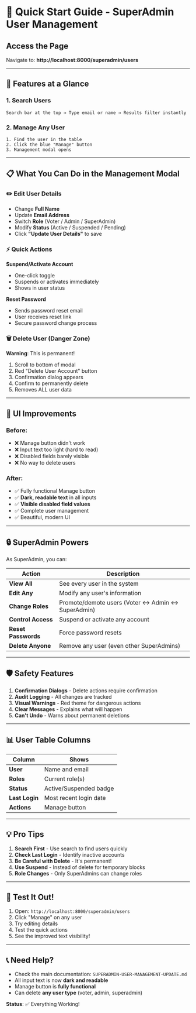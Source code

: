 # 🚀 Quick Start Guide - SuperAdmin User Management

## Access the Page
Navigate to: **http://localhost:8000/superadmin/users**

---

## 🎯 Features at a Glance

### 1. **Search Users**
```
Search bar at the top → Type email or name → Results filter instantly
```

### 2. **Manage Any User**
```
1. Find the user in the table
2. Click the blue "Manage" button
3. Management modal opens
```

---

## 📋 What You Can Do in the Management Modal

### ✏️ Edit User Details
- Change **Full Name**
- Update **Email Address**
- Switch **Role** (Voter / Admin / SuperAdmin)
- Modify **Status** (Active / Suspended / Pending)
- Click **"Update User Details"** to save

### ⚡ Quick Actions

**Suspend/Activate Account**
- One-click toggle
- Suspends or activates immediately
- Shows in user status

**Reset Password**
- Sends password reset email
- User receives reset link
- Secure password change process

### 🗑️ Delete User (Danger Zone)

**Warning**: This is permanent!

1. Scroll to bottom of modal
2. Red "Delete User Account" button
3. Confirmation dialog appears
4. Confirm to permanently delete
5. Removes ALL user data

---

## 🎨 UI Improvements

### Before:
- ❌ Manage button didn't work
- ❌ Input text too light (hard to read)
- ❌ Disabled fields barely visible
- ❌ No way to delete users

### After:
- ✅ Fully functional Manage button
- ✅ **Dark, readable text** in all inputs
- ✅ **Visible disabled field values**
- ✅ Complete user management
- ✅ Beautiful, modern UI

---

## 🔒 SuperAdmin Powers

As SuperAdmin, you can:

| Action | Description |
|--------|-------------|
| **View All** | See every user in the system |
| **Edit Any** | Modify any user's information |
| **Change Roles** | Promote/demote users (Voter ↔ Admin ↔ SuperAdmin) |
| **Control Access** | Suspend or activate any account |
| **Reset Passwords** | Force password resets |
| **Delete Anyone** | Remove any user (even other SuperAdmins) |

---

## 🛡️ Safety Features

1. **Confirmation Dialogs** - Delete actions require confirmation
2. **Audit Logging** - All changes are tracked
3. **Visual Warnings** - Red theme for dangerous actions
4. **Clear Messages** - Explains what will happen
5. **Can't Undo** - Warns about permanent deletions

---

## 📊 User Table Columns

| Column | Shows |
|--------|-------|
| **User** | Name and email |
| **Roles** | Current role(s) |
| **Status** | Active/Suspended badge |
| **Last Login** | Most recent login date |
| **Actions** | Manage button |

---

## 💡 Pro Tips

1. **Search First** - Use search to find users quickly
2. **Check Last Login** - Identify inactive accounts
3. **Be Careful with Delete** - It's permanent!
4. **Use Suspend** - Instead of delete for temporary blocks
5. **Role Changes** - Only SuperAdmins can change roles

---

## 🎉 Test It Out!

1. Open: `http://localhost:8000/superadmin/users`
2. Click "Manage" on any user
3. Try editing details
4. Test the quick actions
5. See the improved text visibility!

---

## 📞 Need Help?

- Check the main documentation: `SUPERADMIN-USER-MANAGEMENT-UPDATE.md`
- All input text is now **dark and readable**
- Manage button is **fully functional**
- Can delete **any user type** (voter, admin, superadmin)

**Status**: ✅ Everything Working!
